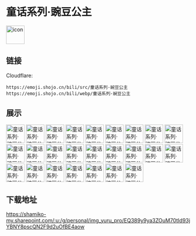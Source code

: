 # 童话系列·豌豆公主
<img src="https://emoji.shojo.cn/bili/src/童话系列·豌豆公主/icon.png" width="50" height="50" alt="icon">

## 链接
Cloudflare:
```
https://emoji.shojo.cn/bili/src/童话系列·豌豆公主
https://emoji.shojo.cn/bili/webp/童话系列·豌豆公主
```
## 展示
<img src="https://emoji.shojo.cn/bili/src/童话系列·豌豆公主/童话系列·豌豆公主-睡不着.png" width="50" height="50" alt="童话系列·豌豆公主-睡不着">
<img src="https://emoji.shojo.cn/bili/src/童话系列·豌豆公主/童话系列·豌豆公主-暗中观察.png" width="50" height="50" alt="童话系列·豌豆公主-暗中观察">
<img src="https://emoji.shojo.cn/bili/src/童话系列·豌豆公主/童话系列·豌豆公主-困了.png" width="50" height="50" alt="童话系列·豌豆公主-困了">
<img src="https://emoji.shojo.cn/bili/src/童话系列·豌豆公主/童话系列·豌豆公主-坏笑.png" width="50" height="50" alt="童话系列·豌豆公主-坏笑">
<img src="https://emoji.shojo.cn/bili/src/童话系列·豌豆公主/童话系列·豌豆公主-晚安.png" width="50" height="50" alt="童话系列·豌豆公主-晚安">
<img src="https://emoji.shojo.cn/bili/src/童话系列·豌豆公主/童话系列·豌豆公主-尊贵.png" width="50" height="50" alt="童话系列·豌豆公主-尊贵">
<img src="https://emoji.shojo.cn/bili/src/童话系列·豌豆公主/童话系列·豌豆公主-好冷.png" width="50" height="50" alt="童话系列·豌豆公主-好冷">
<img src="https://emoji.shojo.cn/bili/src/童话系列·豌豆公主/童话系列·豌豆公主-不愧是我.png" width="50" height="50" alt="童话系列·豌豆公主-不愧是我">
<img src="https://emoji.shojo.cn/bili/src/童话系列·豌豆公主/童话系列·豌豆公主-疲惫.png" width="50" height="50" alt="童话系列·豌豆公主-疲惫">
<img src="https://emoji.shojo.cn/bili/src/童话系列·豌豆公主/童话系列·豌豆公主-拿来.png" width="50" height="50" alt="童话系列·豌豆公主-拿来">
<img src="https://emoji.shojo.cn/bili/src/童话系列·豌豆公主/童话系列·豌豆公主-生气.png" width="50" height="50" alt="童话系列·豌豆公主-生气">
<img src="https://emoji.shojo.cn/bili/src/童话系列·豌豆公主/童话系列·豌豆公主-丢掉.png" width="50" height="50" alt="童话系列·豌豆公主-丢掉">
<img src="https://emoji.shojo.cn/bili/src/童话系列·豌豆公主/童话系列·豌豆公主-谢谢.png" width="50" height="50" alt="童话系列·豌豆公主-谢谢">
<img src="https://emoji.shojo.cn/bili/src/童话系列·豌豆公主/童话系列·豌豆公主-收到.png" width="50" height="50" alt="童话系列·豌豆公主-收到">
<img src="https://emoji.shojo.cn/bili/src/童话系列·豌豆公主/童话系列·豌豆公主-超喜欢.png" width="50" height="50" alt="童话系列·豌豆公主-超喜欢">
<img src="https://emoji.shojo.cn/bili/src/童话系列·豌豆公主/童话系列·豌豆公主-早安.png" width="50" height="50" alt="童话系列·豌豆公主-早安">
<img src="https://emoji.shojo.cn/bili/src/童话系列·豌豆公主/童话系列·豌豆公主-痛，太痛了.png" width="50" height="50" alt="童话系列·豌豆公主-痛，太痛了">
<img src="https://emoji.shojo.cn/bili/src/童话系列·豌豆公主/童话系列·豌豆公主-转圈.png" width="50" height="50" alt="童话系列·豌豆公主-转圈">
<img src="https://emoji.shojo.cn/bili/src/童话系列·豌豆公主/童话系列·豌豆公主-发呆.png" width="50" height="50" alt="童话系列·豌豆公主-发呆">
<img src="https://emoji.shojo.cn/bili/src/童话系列·豌豆公主/童话系列·豌豆公主-傲娇.png" width="50" height="50" alt="童话系列·豌豆公主-傲娇">
<img src="https://emoji.shojo.cn/bili/src/童话系列·豌豆公主/童话系列·豌豆公主-sorry.png" width="50" height="50" alt="童话系列·豌豆公主-sorry">
<img src="https://emoji.shojo.cn/bili/src/童话系列·豌豆公主/童话系列·豌豆公主-嘻嘻.png" width="50" height="50" alt="童话系列·豌豆公主-嘻嘻">
<img src="https://emoji.shojo.cn/bili/src/童话系列·豌豆公主/童话系列·豌豆公主-洗洗睡吧.png" width="50" height="50" alt="童话系列·豌豆公主-洗洗睡吧">
<img src="https://emoji.shojo.cn/bili/src/童话系列·豌豆公主/童话系列·豌豆公主-期待.png" width="50" height="50" alt="童话系列·豌豆公主-期待">
<img src="https://emoji.shojo.cn/bili/src/童话系列·豌豆公主/童话系列·豌豆公主-不听不听.png" width="50" height="50" alt="童话系列·豌豆公主-不听不听">

## 下载地址

https://shamiko-my.sharepoint.com/:u:/g/personal/img_yuru_pro/EQ389y9ya3ZOuM70tId93jYBNY8pscQN2F9d2uOfBE4aow
